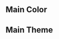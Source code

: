 ## Main Color

<div class="flex flex-wrap mt-4 -mx-1">
    <div v-for="colorItem in Object.keys(colors)"
         class="w-1/12 p-1">
        <base-ratio class="rounded-md cursor-pointer"
             :style="{ backgroundColor: colors[colorItem][500] }"
             @click="() => setColor(colorItem)">
            <div v-if="color === colorItem"
                 class="absolute top-0 right-0 p-1">
                <div class="w-5 h-5 bg-white flex items-center justify-center rounded-md">
                    <base-icon name="outline_check" size="xs"></base-icon>
                </div>
            </div>
        </base-ratio>
    </div>
</div>

<div class="h-12"></div>

## Main Theme

<div class="mt-4">
    <base-select :value="theme"
                 label="Select Theme"
                 :options="themes.map((value) => ({ label: value, value }))"
                 @change="({ value }) => setTheme(value)"></base-select>
</div>

<script>
import { useColor } from '/-/plugins/color';
import { useTheme } from '/-/plugins/theme';

export default {
  setup () {
    const { color, colors, setColor } = useColor();
    const { theme, themes, setTheme } = useTheme();

    return {
      color,
      colors,
      theme,
      themes,
      setColor,
      setTheme
    }
  }
}
</script>
